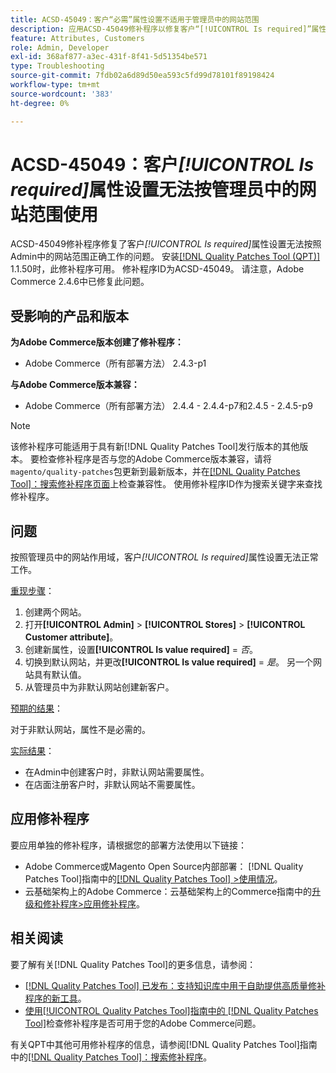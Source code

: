 ```yaml
---
title: ACSD-45049：客户“必需”属性设置不适用于管理员中的网站范围
description: 应用ACSD-45049修补程序以修复客户“[!UICONTROL Is required]”属性无法按照Admin中的网站范围正确覆盖的Adobe Commerce问题。
feature: Attributes, Customers
role: Admin, Developer
exl-id: 368af877-a3ec-431f-8f41-5d51354be571
type: Troubleshooting
source-git-commit: 7fdb02a6d89d50ea593c5fd99d78101f89198424
workflow-type: tm+mt
source-wordcount: '383'
ht-degree: 0%

---
```


# ACSD-45049：客户&#x200B;*[!UICONTROL Is required]*&#x200B;属性设置无法按管理员中的网站范围使用

ACSD-45049修补程序修复了客户&#x200B;*[!UICONTROL Is required]*&#x200B;属性设置无法按照Admin中的网站范围正确工作的问题。 安装[[!DNL Quality Patches Tool (QPT)]](/help/tools/quality-patches-tool/usage.md) 1.1.50时，此修补程序可用。 修补程序ID为ACSD-45049。 请注意，Adobe Commerce 2.4.6中已修复此问题。

## 受影响的产品和版本

**为Adobe Commerce版本创建了修补程序：**

* Adobe Commerce（所有部署方法） 2.4.3-p1

**与Adobe Commerce版本兼容：**

* Adobe Commerce（所有部署方法） 2.4.4 - 2.4.4-p7和2.4.5 - 2.4.5-p9

>[!NOTE]
>
>该修补程序可能适用于具有新[!DNL Quality Patches Tool]发行版本的其他版本。 要检查修补程序是否与您的Adobe Commerce版本兼容，请将`magento/quality-patches`包更新到最新版本，并在[[!DNL Quality Patches Tool]：搜索修补程序页面](https://experienceleague.adobe.com/tools/commerce-quality-patches/index.html?lang=zh-Hans)上检查兼容性。 使用修补程序ID作为搜索关键字来查找修补程序。

## 问题

按照管理员中的网站作用域，客户&#x200B;*[!UICONTROL Is required]*&#x200B;属性设置无法正常工作。

<u>重现步骤</u>：

1. 创建两个网站。
1. 打开&#x200B;**[!UICONTROL Admin]** > **[!UICONTROL Stores]** > **[!UICONTROL Customer attribute]**。
1. 创建新属性，设置&#x200B;**[!UICONTROL Is value required]** = *否*。
1. 切换到默认网站，并更改&#x200B;**[!UICONTROL Is value required]** = *是*。 另一个网站具有默认值。
1. 从管理员中为非默认网站创建新客户。

<u>预期的结果</u>：

对于非默认网站，属性不是必需的。

<u>实际结果</u>：

* 在Admin中创建客户时，非默认网站需要属性。
* 在店面注册客户时，非默认网站不需要属性。

## 应用修补程序

要应用单独的修补程序，请根据您的部署方法使用以下链接：

* Adobe Commerce或Magento Open Source内部部署： [!DNL Quality Patches Tool]指南中的[[!DNL Quality Patches Tool] >使用情况](/help/tools/quality-patches-tool/usage.md)。
* 云基础架构上的Adobe Commerce：云基础架构上的Commerce指南中的[升级和修补程序>应用修补程序](https://experienceleague.adobe.com/docs/commerce-cloud-service/user-guide/develop/upgrade/apply-patches.html?lang=zh-Hans)。

## 相关阅读

要了解有关[!DNL Quality Patches Tool]的更多信息，请参阅：

* [[!DNL Quality Patches Tool] 已发布：支持知识库中用于自助提供高质量修补程序的新工具](https://experienceleague.adobe.com/zh-hans/docs/commerce-operations/tools/quality-patches-tool/quality-patches-tool-to-self-serve-quality-patches)。
* [使用[!UICONTROL Quality Patches Tool]指南中的 [!DNL Quality Patches Tool]](/help/tools/quality-patches-tool/patches-available-in-qpt/check-patch-for-magento-issue-with-magento-quality-patches.md)检查修补程序是否可用于您的Adobe Commerce问题。


有关QPT中其他可用修补程序的信息，请参阅[!DNL Quality Patches Tool]指南中的[[!DNL Quality Patches Tool]：搜索修补程序](https://experienceleague.adobe.com/tools/commerce-quality-patches/index.html?lang=zh-Hans)。
